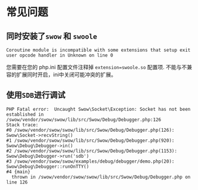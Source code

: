 # 常见问题

## 同时安装了`swow` 和 `swoole`

```
Coroutine module is incompatible with some extensions that setup exit user opcode handler in Unknown on line 0
```
您需要在您的 php.ini 配置文件注释掉 `extension=swoole.so` 配置项.
不能与不兼容的扩展同时开启，ini中关闭可能冲突的扩展。

## 使用`SDB`进行调试

```
PHP Fatal error:  Uncaught Swow\Socket\Exception: Socket has not been established in /swow/vendor/swow/swow/lib/src/Swow/Debug/Debugger.php:126
Stack trace:
#0 /swow/vendor/swow/swow/lib/src/Swow/Debug/Debugger.php(126): Swow\Socket->recvString()
#1 /swow/vendor/swow/swow/lib/src/Swow/Debug/Debugger.php(920): Swow\Debug\Debugger->in()
#2 /swow/vendor/swow/swow/lib/src/Swow/Debug/Debugger.php(1153): Swow\Debug\Debugger->run('sdb')
#3 /swow/vendor/swow/swow/examples/debug/debugger/demo.php(20): Swow\Debug\Debugger::runOnTTY()
#4 {main}
  thrown in /swow/vendor/swow/swow/lib/src/Swow/Debug/Debugger.php on line 126
```
